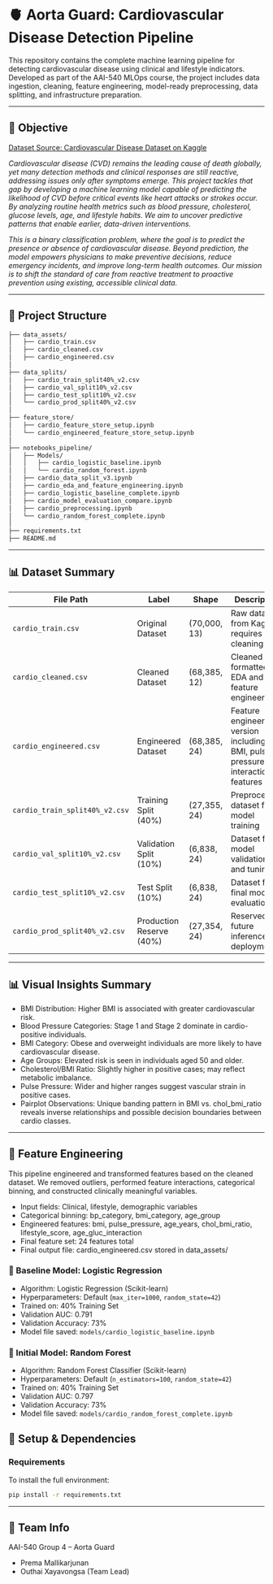 # 🫀 Aorta Guard: Cardiovascular Disease Detection Pipeline

This repository contains the complete machine learning pipeline for detecting cardiovascular disease using clinical and lifestyle indicators. Developed as part of the AAI-540 MLOps course, the project includes data ingestion, cleaning, feature engineering, model-ready preprocessing, data splitting, and infrastructure preparation.

---
## 🎯 Objective

[Dataset Source: Cardiovascular Disease Dataset on Kaggle](https://www.kaggle.com/datasets/sulianova/cardiovascular-disease-dataset/data)

<I>Cardiovascular disease (CVD) remains the leading cause of death globally, yet many detection methods and clinical responses are still reactive, addressing issues only after symptoms emerge. This project tackles that gap by developing a machine learning model capable of predicting the likelihood of CVD before critical events like heart attacks or strokes occur. By analyzing routine health metrics such as blood pressure, cholesterol, glucose levels, age, and lifestyle habits. We aim to uncover predictive patterns that enable earlier, data-driven interventions.

This is a binary classification problem, where the goal is to predict the presence or absence of cardiovascular disease. Beyond prediction, the model empowers physicians to make preventive decisions, reduce emergency incidents, and improve long-term health outcomes. Our mission is to shift the standard of care from reactive treatment to proactive prevention using existing, accessible clinical data.</i>

---
## 📁 Project Structure

```bash
├── data_assets/
│   ├── cardio_train.csv
│   ├── cardio_cleaned.csv
│   ├── cardio_engineered.csv
│
├── data_splits/
│   ├── cardio_train_split40%_v2.csv
│   ├── cardio_val_split10%_v2.csv
│   ├── cardio_test_split10%_v2.csv
│   └── cardio_prod_split40%_v2.csv
│
├── feature_store/
│   ├── cardio_feature_store_setup.ipynb
│   └── cardio_engineered_feature_store_setup.ipynb
│
├── notebooks_pipeline/
│   ├── Models/
│   │   ├── cardio_logistic_baseline.ipynb
│   │   └── cardio_random_forest.ipynb
│   ├── cardio_data_split_v3.ipynb
│   ├── cardio_eda_and_feature_engineering.ipynb
│   ├── cardio_logistic_baseline_complete.ipynb
│   ├── cardio_model_evaluation_compare.ipynb
│   ├── cardio_preprocessing.ipynb
│   └── cardio_random_forest_complete.ipynb
│
├── requirements.txt
├── README.md
```
---
## 📊 Dataset Summary

| File Path | Label | Shape | Description |
| - | - | - | - |
| `cardio_train.csv` | Original Dataset | (70,000, 13) | Raw dataset from Kaggle; requires cleaning |
| `cardio_cleaned.csv` | Cleaned Dataset | (68,385, 12) | Cleaned and formatted for EDA and feature engineering |
| `cardio_engineered.csv` | Engineered Dataset | (68,385, 24) | Feature engineered version including BMI, pulse pressure, interaction features |
| `cardio_train_split40%_v2.csv` | Training Split (40%) | (27,355, 24) | Preprocessed dataset for model training |
| `cardio_val_split10%_v2.csv` | Validation Split (10%) | (6,838, 24) | Dataset for model validation and tuning |
| `cardio_test_split10%_v2.csv` | Test Split (10%) | (6,838, 24) | Dataset for final model evaluation |
| `cardio_prod_split40%_v2.csv` | Production Reserve (40%) | (27,354, 24) | Reserved for future inference or deployment |

---
## 📊 Visual Insights Summary
* BMI Distribution: Higher BMI is associated with greater cardiovascular risk.
* Blood Pressure Categories: Stage 1 and Stage 2 dominate in cardio-positive individuals.
* BMI Category: Obese and overweight individuals are more likely to have cardiovascular disease.
* Age Groups: Elevated risk is seen in individuals aged 50 and older.
* Cholesterol/BMI Ratio: Slightly higher in positive cases; may reflect metabolic imbalance.
* Pulse Pressure: Wider and higher ranges suggest vascular strain in positive cases.
* Pairplot Observations: Unique banding pattern in BMI vs. chol_bmi_ratio reveals inverse relationships and possible decision boundaries between cardio classes.

---
## 🧠 Feature Engineering
This pipeline engineered and transformed features based on the cleaned dataset. We removed outliers, performed feature interactions, categorical binning, and constructed clinically meaningful variables.
* Input fields: Clinical, lifestyle, demographic variables
* Categorical binning: bp_category, bmi_category, age_group
* Engineered features: bmi, pulse_pressure, age_years, chol_bmi_ratio, lifestyle_score, age_gluc_interaction
* Final feature set: 24 features total
* Final output file: cardio_engineered.csv stored in data_assets/

### 🔬 Baseline Model: Logistic Regression

- Algorithm: Logistic Regression (Scikit-learn)
- Hyperparameters: Default (`max_iter=1000`, `random_state=42`)
- Trained on: 40% Training Set
- Validation AUC: 0.791
- Validation Accuracy: 73%
- Model file saved: `models/cardio_logistic_baseline.ipynb`

### 🔬 Initial Model: Random Forest

- Algorithm: Random Forest Classifier (Scikit-learn)
- Hyperparameters: Default (`n_estimators=100`, `random_state=42`)
- Trained on: 40% Training Set
- Validation AUC: 0.797
- Validation Accuracy: 73%
- Model file saved: `models/cardio_random_forest_complete.ipynb`

## 🧪 Setup & Dependencies
### Requirements
To install the full environment:
```bash
pip install -r requirements.txt
```
---
## 👥 Team Info
AAI-540 Group 4 – Aorta Guard
* Prema Mallikarjunan
* Outhai Xayavongsa (Team Lead)
